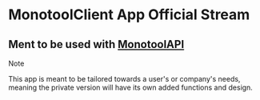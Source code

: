 # MonotoolClient App Official Stream

## Ment to be used with [MonotoolAPI](https://github.com/hispanicdevian/MonotoolAPI/tree/main)

> [!NOTE]
> This app is meant to be tailored towards a user's or company's needs, meaning the private version will have its own added functions and design.
